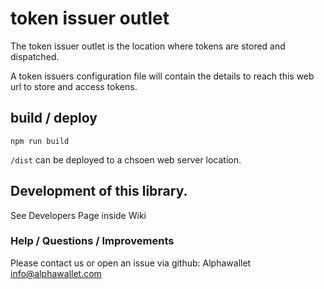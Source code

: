 # token issuer outlet

The token issuer outlet is the location where tokens are stored and dispatched. 

A token issuers configuration file will contain the details to reach this web url to store and access tokens.

## build / deploy

`npm run build`

`/dist` can be deployed to a chsoen web server location.

## Development of this library.

See Developers Page inside Wiki

### Help / Questions / Improvements

Please contact us or open an issue via github:
Alphawallet <info@alphawallet.com>

